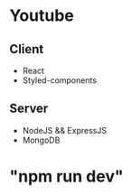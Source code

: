 # Youtube

## Client
* React
* Styled-components

## Server
* NodeJS && ExpressJS
* MongoDB

# "npm run dev"
